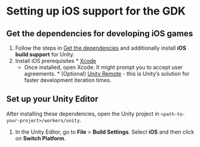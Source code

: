 # Setting up iOS support for the GDK

## Get the dependencies for developing iOS games
  1. Follow the steps in [Get the dependencies]({{urlRoot}}/setup-and-installing) and additionally install **iOS build support** for Unity.
  2. Install iOS prerequisites
    * [Xcode](https://developer.apple.com/xcode/)
      * Once installed, open Xcode. It might prompt you to accept user agreements.
    * (Optional) [Unity Remote](https://itunes.apple.com/gb/app/unity-remote-5/id871767552?mt=8) - this is Unity’s solution for faster development iteration times.

## Set up your Unity Editor
After installing these dependencies, open the Unity project in `<path-to-your-project>/workers/unity`.

  1. In the Unity Editor, go to **File** > **Build Settings**. Select **iOS** and then click on **Switch Platform**.
